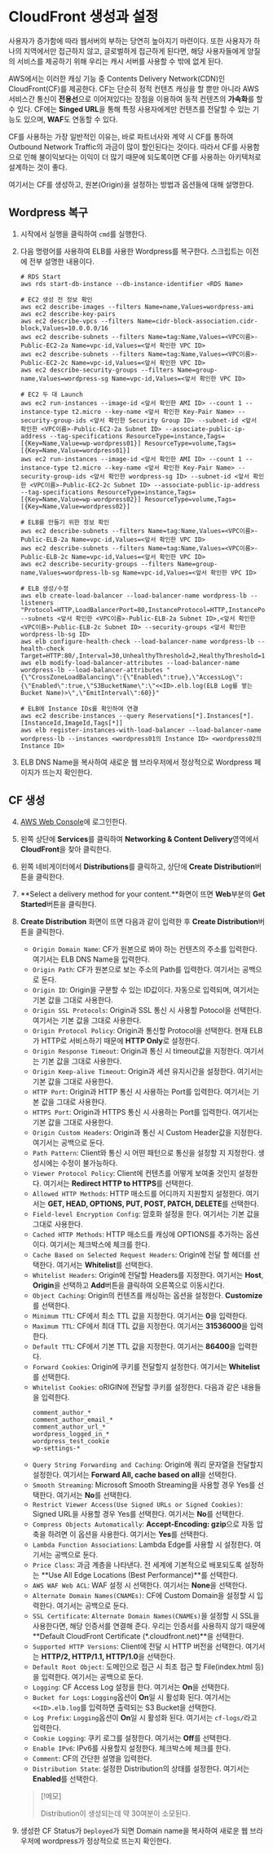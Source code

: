 # CloudFront 생성과 설정
사용자가 증가함에 따라 웹서버의 부하는 당연히 높아지기 마련이다. 또한 사용자가 하나의 지역에서만 접근하지 않고, 글로벌하게 접근하게 된다면, 해당 사용자들에게 양질의 서비스를 제공하기 위해 우리는 캐시 서버를 사용할 수 밖에 없게 된다.

AWS에서는 이러한 캐싱 기능 중 Contents Delivery Network(CDN)인 CloudFront(CF)를 제공한다. CF는 단순히 정적 컨텐츠 캐싱을 할 뿐만 아니라 AWS 서비스간 통신이 **전용선**으로 이어져있다는 장점을 이용하여 동적 컨텐츠의 **가속화**를 할 수 있다. CF에는 **Singed URL**을 통해 특정 사용자에게만 컨텐츠를 전달할 수 있는 기능도 있으며, **WAF**도 연동할 수 있다.

CF를 사용하는 가장 일반적인 이유는, 바로 파트너사와 계약 시 CF를 통하여 Outbound Network Traffic의 과금이 많이 할인된다는 것이다. 따라서 CF를 사용함으로 인해 불이익보다는 이익이 더 많기 때문에 되도록이면 CF를 사용하는 아키텍처로 설계하는 것이 좋다.

여기서는 CF를 생성하고, 원본(Origin)을 설정하는 방법과 옵션들에 대해 설명한다.

## Wordpress 복구
1. 시작에서 실행을 클릭하여 `cmd`를 실행한다.

2. 다음 명령어를 사용하여 ELB를 사용한 Wordpress를 복구한다. 스크립트는 이전에 전부 설명한 내용이다.
    ```aws-cli
    # RDS Start
    aws rds start-db-instance --db-instance-identifier <RDS Name>

    # EC2 생성 전 정보 확인
    aws ec2 describe-images --filters Name=name,Values=wordpress-ami
    aws ec2 describe-key-pairs
    aws ec2 describe-vpcs --filters Name=cidr-block-association.cidr-block,Values=10.0.0.0/16
    aws ec2 describe-subnets --filters Name=tag:Name,Values=<VPC이름>-Public-EC2-2a Name=vpc-id,Values=<앞서 확인한 VPC ID>
    aws ec2 describe-subnets --filters Name=tag:Name,Values=<VPC이름>-Public-EC2-2c Name=vpc-id,Values=<앞서 확인한 VPC ID>
    aws ec2 describe-security-groups --filters Name=group-name,Values=wordpress-sg Name=vpc-id,Values=<앞서 확인한 VPC ID>
    
    # EC2 두 대 Launch
    aws ec2 run-instances --image-id <앞서 확인한 AMI ID> --count 1 --instance-type t2.micro --key-name <앞서 확인한 Key-Pair Name> --security-group-ids <앞서 확인한 Security Group ID> --subnet-id <앞서 확인한 <VPC이름>-Public-EC2-2a Subnet ID> --associate-public-ip-address --tag-specifications ResourceType=instance,Tags=[{Key=Name,Value=wp-wordpress01}] ResourceType=volume,Tags=[{Key=Name,Value=wordpress01}]
    aws ec2 run-instances --image-id <앞서 확인한 AMI ID> --count 1 --instance-type t2.micro --key-name <앞서 확인한 Key-Pair Name> --security-group-ids <앞서 확인한 wordpress-sg ID> --subnet-id <앞서 확인한 <VPC이름>-Public-EC2-2c Subnet ID> --associate-public-ip-address --tag-specifications ResourceType=instance,Tags=[{Key=Name,Value=wp-wordpress02}] ResourceType=volume,Tags=[{Key=Name,Value=wordpress02}]

    # ELB를 만들기 위한 정보 확인
    aws ec2 describe-subnets --filters Name=tag:Name,Values=<VPC이름>-Public-ELB-2a Name=vpc-id,Values=<앞서 확인한 VPC ID>
    aws ec2 describe-subnets --filters Name=tag:Name,Values=<VPC이름>-Public-ELB-2c Name=vpc-id,Values=<앞서 확인한 VPC ID>
    aws ec2 describe-security-groups --filters Name=group-name,Values=wordpress-lb-sg Name=vpc-id,Values=<앞서 확인한 VPC ID>

    # ELB 생성/수정
    aws elb create-load-balancer --load-balancer-name wordpress-lb --listeners "Protocol=HTTP,LoadBalancerPort=80,InstanceProtocol=HTTP,InstancePort=80" --subnets <앞서 확인한 <VPC이름>-Public-ELB-2a Subnet ID>,<앞서 확인한 <VPC이름>-Public-ELB-2c Subnet ID> --security-groups <앞서 확인한 wordpress-lb-sg ID>
    aws elb configure-health-check --load-balancer-name wordpress-lb --health-check Target=HTTP:80/,Interval=30,UnhealthyThreshold=2,HealthyThreshold=10,Timeout=5
    aws elb modify-load-balancer-attributes --load-balancer-name wordpress-lb --load-balancer-attributes "{\"CrossZoneLoadBalancing\":{\"Enabled\":true},\"AccessLog\":{\"Enabled\":true,\"S3BucketName\":\"<<ID>.elb.log(ELB Log를 쌓는 Bucket Name)>\",\"EmitInterval\":60}}"

    # ELB에 Instance IDs를 확인하여 연결
    aws ec2 describe-instances --query Reservations[*].Instances[*].[InstanceId,ImageId,Tags[*]]
    aws elb register-instances-with-load-balancer --load-balancer-name wordpress-lb --instances <wordpress01의 Instance ID> <wordpress02의 Instance ID>
    ```

3. ELB DNS Name을 복사하여 새로운 웹 브라우저에서 정상적으로 Wordpress 페이지가 뜨는지 확인한다.

## CF 생성
4. [AWS Web Console](https://signin.aws.amazon.com/console)에 로그인한다.

5. 왼쪽 상단에 **Services**를 클릭하여 **Networking & Content Delivery**영역에서 **CloudFront**을 찾아 클릭한다.

6. 왼쪽 네비게이터에서 **Distributions**를 클릭하고, 상단에 **Create Distribution**버튼을 클릭한다.

7. **Select a delivery method for your content.**화면이 뜨면 **Web**부분의 **Get Started**버튼을 클릭한다.

8. **Create Distribution** 화면이 뜨면 다음과 같이 입력한 후 **Create Distribution**버튼을 클릭한다.
    - `Origin Domain Name`: CF가 원본으로 봐야 하는 컨텐츠의 주소를 입력한다. 여기서는 ELB DNS Name을 입력한다.
    - `Origin Path`: CF가 원본으로 보는 주소의 Path를 입력한다. 여기서는 공백으로 둔다.
    - `Origin ID`: Origin을 구분할 수 있는 ID값이다. 자동으로 입력되며, 여기서는 기본 값을 그대로 사용한다.
    - `Origin SSL Protocols`: Origin과 SSL 통신 시 사용할 Potocol을 선택한다. 여기서는 기본 값을 그대로 사용한다.
    - `Origin Protocol Policy`: Origin과 통신할 Protocol을 선택한다. 현재 ELB가 HTTP로 서비스하기 때문에 **HTTP Only**로 설정한다.
    - `Origin Response Timeout`: Origin과 통신 시 timeout값을 지정한다. 여기서는 기본 값을 그대로 사용한다.
    - `Origin Keep-alive Timeout`: Origin과 세션 유지시간을 설정한다. 여기서는 기본 값을 그대로 사용한다.
    - `HTTP Port`: Origin과 HTTP 통신 시 사용하는 Port를 입력한다. 여기서는 기본 값을 그대로 사용한다.
    - `HTTPS Port`: Origin과 HTTPS 통신 시 사용하는 Port를 입력한다. 여기서는 기본 값을 그대로 사용한다.
    - `Origin Custom Headers`: Origin과 통신 시 Custom Header값을 지정한다. 여기서는 공백으로 둔다.
    - `Path Pattern`: Client와 통신 시 어떤 패턴으로 통신을 설정할 지 지정한다. 생성시에는 수정이 불가능하다.
    - `Viewer Protocol Policy`: Client에 컨텐츠를 어떻게 보여줄 것인지 설정한다. 여기서는 **Redirect HTTP to HTTPS**를 선택한다.
    - `Allowed HTTP Methods`: HTTP 매소드를 어디까지 지원할지 설정한다. 여기서는 **GET, HEAD, OPTIONS, PUT, POST, PATCH, DELETE**를 선택한다.
    - `Field-level Encryption Config`: 암호화 설정을 한다. 여기서는 기본 값을 그대로 사용한다.
    - `Cached HTTP Methods`: HTTP 매소드를 캐싱에 OPTIONS를 추가하는 옵션이다. 여기서는 체크박스에 체크를 한다.
    - `Cache Based on Selected Request Headers`: Origin에 전달 할 헤더를 선택한다. 여기서는 **Whitelist**를 선택한다.
    - `Whitelist Headers`: Origin에 전달할 Headers를 지정한다. 여기서는 **Host**, **Origin**을 선택하고 **Add**버튼을 클릭하여 오른쪽으로 이동시킨다.
    - `Object Caching`: Origin의 컨텐츠를 캐싱하는 옵션을 설정한다. **Customize**를 선택한다.
    - `Minimum TTL`: CF에서 최소 TTL 값을 지정한다. 여기서는 **0**을 입력한다.
    - `Maximum TTL`: CF에서 최대 TTL 값을 지정한다. 여기서는 **31536000**을 입력한다.
    - `Default TTL`: CF에서 기본 TTL 값을 지정한다. 여기서는 **86400**을 입력한다.
    - `Forward Cookies`: Origin에 쿠키를 전달할지 설정한다. 여기서는 **Whitelist**를 선택한다.
    - `Whitelist Cookies`: oRIGIN에 전달할 쿠키를 설정한다. 다음과 같은 내용들을 입력한다.
        ```
        comment_author_*
        comment_author_email_*
        comment_author_url_*
        wordpress_logged_in_*
        wordpress_test_cookie
        wp-settings-*        
        ```
    - `Query String Forwarding and Caching`: Origin에 쿼리 문자열을 전달할지 설정한다. 여기서는 **Forward All, cache based on all**을 선택한다.
    - `Smooth Streaming`: Microsoft Smooth Streaming을 사용할 경우 Yes를 선택한다. 여기서는 **No**를 선택한다.
    - `Restrict Viewer Access(Use Signed URLs or Signed Cookies)`: Signed URL을 사용할 경우 Yes를 선택한다. 여기서는 **No**를 선택한다.
    - `Compress Objects Automatically`: **Accept-Encoding: gzip**으로 자동 압축을 하려면 이 옵션을 사용한다. 여기서는 **Yes**를 선택한다.
    - `Lambda Function Associations`: Lambda Edge를 사용할 시 설정한다. 여기서는 공백으로 둔다.
    - `Price Class`: 과금 계층을 나타낸다. 전 세계에 기본적으로 배포되도록 설정하는 **Use All Edge Locations (Best Performance)**를 선택한다.
    - `AWS WAF Web ACL`: WAF 설정 시 선택한다. 여기서는 **None**을 선택한다.
    - `Alternate Domain Names(CNAMEs)`: CF에 Custom Domain을 설정할 시 입력한다. 여기서는 공백으로 둔다.
    - `SSL Certificate`: `Alternate Domain Names(CNAMEs)`을 설정할 시 SSL을 사용한다면, 해당 인증서를 연결해 준다. 우리는 인증서를 사용하지 않기 때문에 **Default CloudFront Certificate (*.cloudfront.net)**을 선택한다.
    - `Supported HTTP Versions`: Client에 전달 시 HTTP 버전을 선택한다. 여기서는 **HTTP/2, HTTP/1.1, HTTP/1.0**을 선택한다.
    - `Default Root Object`: 도메인으로 접근 시 최초 접근 할 File(index.html 등)을 입력한다. 여기서는 공백으로 둔다.
    - `Logging`: CF Access Log 설정을 한다. 여기서는 **On**을 선택한다.
    - `Bucket for Logs`: `Logging`옵션이 **On**일 시 활성화 된다. 여기서는 `<<ID>.elb.log`를 입력하면 출력되는 S3 Bucket을 선택한다.
    - `Log Prefix`: `Logging`옵션이 **On**일 시 활성화 된다. 여기서는 `cf-logs/`라고 입력한다.
    - `Cookie Logging`: 쿠키 로그를 설정한다. 여기서는 **Off**를 선택한다.
    - `Enable IPv6`: IPv6를 사용할지 설정한다. 체크박스에 체크를 한다.
    - `Comment`: CF의 간단한 설명을 입력한다.
    - `Distribution State`: 설정한 Distribution의 상태를 설정한다. 여기서는 **Enabled**를 선택한다.
    > [!메모]
    >
    > Distribution이 생성되는데 약 30여분이 소모된다.

9. 생성한 CF Status가 `Deployed`가 되면 Domain name을 복사하여 새로운 웹 브라우저에 wordpress가 정상적으로 뜨는지 확인한다.